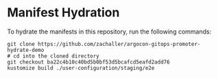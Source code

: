 # Manifest Hydration

To hydrate the manifests in this repository, run the following commands:

```shell
git clone https://github.com/zachaller/argocon-gitops-promoter-hydrate-demo
# cd into the cloned directory
git checkout ba22c4b10c40bd5b0bf53d5bcafcd5eafd2add76
kustomize build ./user-configuration/staging/e2e
```
